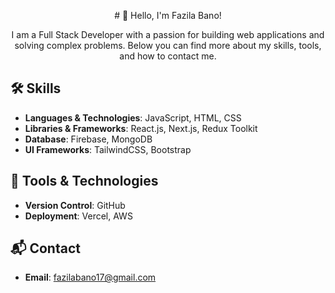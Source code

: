 <p align="center">
  # 👋 Hello, I'm Fazila Bano!
</p>

<p align="center">
  I am a Full Stack Developer with a passion for building web applications and solving complex problems. Below you can find more about my skills, tools, and how to contact me.
</p>

## 🛠 Skills

- **Languages & Technologies**: JavaScript, HTML, CSS
- **Libraries & Frameworks**: React.js, Next.js, Redux Toolkit
- **Database**: Firebase, MongoDB
- **UI Frameworks**: TailwindCSS, Bootstrap

## 🔧 Tools & Technologies

- **Version Control**: GitHub
- **Deployment**: Vercel, AWS

## 📬 Contact

- **Email**: [fazilabano17@gmail.com](mailto:fazilabano17@gmail.com)
